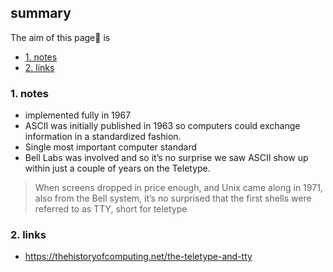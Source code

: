 ## summary
The aim of this page📝 is

<!-- TOC -->

- [1. notes](#1-notes)
- [2. links](#2-links)

<!-- /TOC -->

### 1. notes
* implemented fully in 1967
* ASCII was initially published in 1963 so computers could exchange information in a standardized fashion. 
* Single most important computer standard 
* Bell Labs was involved and so it’s no surprise we saw ASCII show up within just a couple of years on the Teletype.
> When screens dropped in price enough, and Unix came along in 1971, also from the Bell system, it’s no surprised that the first shells were referred to as TTY, short for teletype
 
### 2. links
* https://thehistoryofcomputing.net/the-teletype-and-tty






























